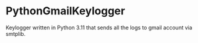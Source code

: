 # PythonGmailKeylogger
Keylogger written in Python 3.11 that sends all the logs to gmail account via smtplib.
